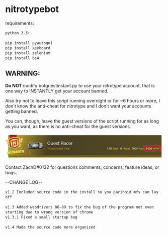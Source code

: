 # nitrotypebot

requirements:
```
python 3.5+

pip install pyautogui
pip install keyboard
pip install selenium
pip install bs4
```

## WARNING:

**Do NOT** modify botguestinstant.py to use your nitrotype account,
that is one way to INSTANTLY get your account banned.


Also try not to leave this script running overnight or for ~6 hours or
more, I don't know the anti-cheat for nitrotype and I don't want
your accounts getting banned.

You can, though, leave the guest versions of the script running for as long
as you want, as there is no anti-cheat for the guest versions.

![6,000 wpm](assets/nitrotype1.png)


Contact ZachD#0132 for questions comments, concerns, feature ideas, or bugs.

--CHANGE LOG--
```
v1.2 Included source code in the install so you parinoid mfs can lay off

v1.3 Added webdrivers 86-89 to fix the bug of the program not even starting due to wrong version of chrome
v1.3.1 Fixed a small startup bug

v1.4 Made the source code more organized
```
